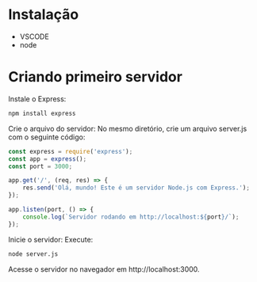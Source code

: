 # Instalação 

- VSCODE
- node 

# Criando primeiro servidor

Instale o Express:

~~~bash
npm install express
~~~

Crie o arquivo do servidor: No mesmo diretório, crie um arquivo server.js com o seguinte código:

~~~javascript
const express = require('express');
const app = express();
const port = 3000;

app.get('/', (req, res) => {
    res.send('Olá, mundo! Este é um servidor Node.js com Express.');
});

app.listen(port, () => {
    console.log(`Servidor rodando em http://localhost:${port}/`);
});
~~~

Inicie o servidor: Execute:

~~~bash
node server.js
~~~

Acesse o servidor no navegador em http://localhost:3000.


